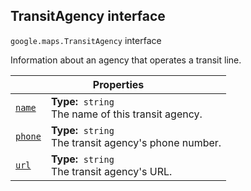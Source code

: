 
<devsite-heading text=" TransitAgency interface" for="TransitAgency" level="h2" link="" toc="" back-to-top=""><h2 id="TransitAgency" is-upgraded="">TransitAgency interface</h2></devsite-heading>
<p>
<code translate="no" dir="ltr"><span itemprop="path">google.maps</span>.<span itemprop="name">TransitAgency</span></code>
interface
</p>
<p>Information about an agency that operates a transit line.</p>
<div class="devsite-table-wrapper"><table class="properties responsive" summary="interface TransitAgency - Properties">
<thead>
<tr><th colspan="2">Properties</th>
</tr></thead>
<tbody>
<tr id="TransitAgency.name">
<td itemprop="property"><code translate="no" dir="ltr"><a class="secret-link" href="#TransitAgency.name"><span>name</span></a></code></td>
<td><div><strong>Type:</strong>&nbsp; <code translate="no" dir="ltr">string</code></div>
<div class="desc">The name of this transit agency.</div></td>
</tr>
<tr id="TransitAgency.phone">
<td itemprop="property"><code translate="no" dir="ltr"><a class="secret-link" href="#TransitAgency.phone"><span>phone</span></a></code></td>
<td><div><strong>Type:</strong>&nbsp; <code translate="no" dir="ltr">string</code></div>
<div class="desc">The transit agency's phone number.</div></td>
</tr>
<tr id="TransitAgency.url">
<td itemprop="property"><code translate="no" dir="ltr"><a class="secret-link" href="#TransitAgency.url"><span>url</span></a></code></td>
<td><div><strong>Type:</strong>&nbsp; <code translate="no" dir="ltr">string</code></div>
<div class="desc">The transit agency's URL.</div></td>
</tr>
</tbody>
</table></div>
<script src="replace_links.js"></script>

